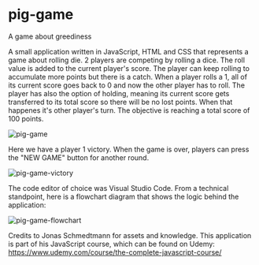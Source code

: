 # pig-game
A game about greediness

A small application written in JavaScript, HTML and CSS that represents a game about rolling die. 2 players are competing by rolling a dice. The roll value is added to the current player's score. The player can keep rolling to accumulate more points but there is a catch. When a player rolls a 1, all of its current score goes back to 0 and now the other player has to roll. The player has also the option of holding, meaning its current score gets transferred to its total score so there will be no lost points. When that happenes it's other player's turn. The objective is reaching a total score of 100 points.

![pig-game](https://user-images.githubusercontent.com/56479733/124462270-37744180-dd9a-11eb-9067-1de5efb7e471.png)

Here we have a player 1 victory. When the game is over, players can press the "NEW GAME" button for another round.

![pig-game-victory](https://user-images.githubusercontent.com/56479733/124462922-d13bee80-dd9a-11eb-9b6e-d9dd79cc2943.png)

The code editor of choice was Visual Studio Code. From a technical standpoint, here is a flowchart diagram that shows the logic behind the application:

![pig-game-flowchart](https://user-images.githubusercontent.com/56479733/124463476-9dad9400-dd9b-11eb-93e1-0a2c8aaecf6c.png)

Credits to Jonas Schmedtmann for assets and knowledge. This application is part of his JavaScript course, which can be found on Udemy: https://www.udemy.com/course/the-complete-javascript-course/
